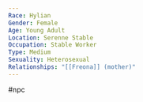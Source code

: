 ```yaml
---
Race: Hylian
Gender: Female
Age: Young Adult
Location: Serenne Stable
Occupation: Stable Worker
Type: Medium
Sexuality: Heterosexual
Relationships: "[[Freona]] (mother)"
---
```

#npc 

